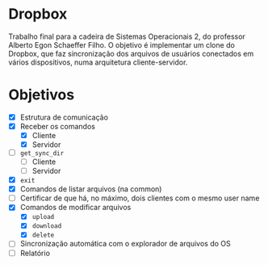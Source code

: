 # Dropbox

Trabalho final para a cadeira de Sistemas Operacionais 2, do professor Alberto Egon Schaeffer Filho.
O objetivo é implementar um clone do Dropbox, que faz sincronização dos arquivos de usuários conectados em vários dispositivos, numa arquitetura cliente-servidor.

# Objetivos

- [x] Estrutura de comunicação
- [X] Receber os comandos
  - [X] Cliente
  - [X] Servidor
- [ ] `get_sync_dir`
  - [ ] Cliente
  - [ ] Servidor
- [X] `exit`
- [X] Comandos de listar arquivos (na common)
- [ ] Certificar de que há, no máximo, dois clientes com o mesmo user name
- [X] Comandos de modificar arquivos
  - [X] `upload`
  - [X] `download`
  - [X] `delete`
- [ ] Sincronização automática com o explorador de arquivos do OS
- [ ] Relatório
